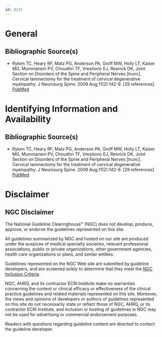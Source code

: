 ```yaml
---
id: 8133
---
```


# General

## Bibliographic Source(s)

- Ryken TC, Heary RF, Matz PG, Anderson PA, Groff MW, Holly LT, Kaiser MG, Mummaneni PV, Choudhri TF, Vresilovic EJ, Resnick DK, Joint Section on Disorders of the Spine and Peripheral Nerves [trunc]. Cervical laminectomy for the treatment of cervical degenerative myelopathy. J Neurosurg Spine. 2009 Aug;11(2):142-9. [29 references] [ PubMed ](http://www.ncbi.nlm.nih.gov/entrez/query.fcgi?cmd=Retrieve&db=pubmed&dopt=Abstract&list_uids=19769493)

# Identifying Information and Availability

## Bibliographic Source(s)

- Ryken TC, Heary RF, Matz PG, Anderson PA, Groff MW, Holly LT, Kaiser MG, Mummaneni PV, Choudhri TF, Vresilovic EJ, Resnick DK, Joint Section on Disorders of the Spine and Peripheral Nerves [trunc]. Cervical laminectomy for the treatment of cervical degenerative myelopathy. J Neurosurg Spine. 2009 Aug;11(2):142-9. [29 references] [ PubMed ](http://www.ncbi.nlm.nih.gov/entrez/query.fcgi?cmd=Retrieve&db=pubmed&dopt=Abstract&list_uids=19769493)

# Disclaimer

## NGC Disclaimer

The National Guideline Clearinghouse™ (NGC) does not develop, produce, approve, or endorse the guidelines represented on this site.

All guidelines summarized by NGC and hosted on our site are produced under the auspices of medical specialty societies, relevant professional associations, public or private organizations, other government agencies, health care organizations or plans, and similar entities.

Guidelines represented on the NGC Web site are submitted by guideline developers, and are screened solely to determine that they meet the [NGC Inclusion Criteria](/help-and-about/summaries/inclusion-criteria).

NGC, AHRQ, and its contractor ECRI Institute make no warranties concerning the content or clinical efficacy or effectiveness of the clinical practice guidelines and related materials represented on this site. Moreover, the views and opinions of developers or authors of guidelines represented on this site do not necessarily state or reflect those of NGC, AHRQ, or its contractor ECRI Institute, and inclusion or hosting of guidelines in NGC may not be used for advertising or commercial endorsement purposes.

Readers with questions regarding guideline content are directed to contact the guideline developer.

